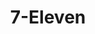 ---
title: "7-Eleven"
url: /portland/7-eleven-northeast-martin-luther-king-junior-boulevard/
shop: Lebensmittel
---